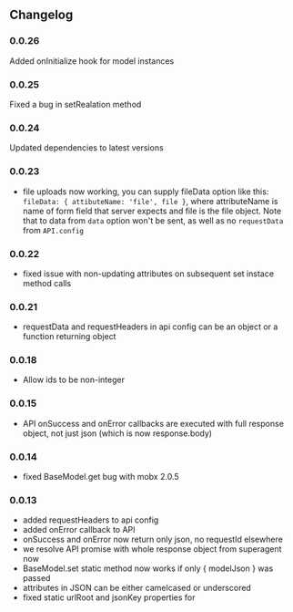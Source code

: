 ## Changelog

### 0.0.26

Added onInitialize hook for model instances

### 0.0.25

Fixed a bug in setRealation method

### 0.0.24

Updated dependencies to latest versions

### 0.0.23

* file uploads now working, you can supply fileData option like this: `fileData: { attibuteName: 'file', file }`, where attributeName is name of form field that server expects and file is the file object. Note that to data from `data` option won't be sent, as well as no `requestData` from `API.config`

### 0.0.22

* fixed issue with non-updating attributes on subsequent set instace method calls

### 0.0.21

* requestData and requestHeaders in api config can be an object or a function returning object

### 0.0.18

* Allow ids to be non-integer

### 0.0.15

* API onSuccess and onError callbacks are executed with full response object, not just json (which is now response.body)

### 0.0.14

* fixed BaseModel.get bug with mobx 2.0.5

### 0.0.13

* added requestHeaders to api config
* added onError callback to API
* onSuccess and onError now return only json, no requestId elsewhere
* we resolve API promise with whole response object from superagent now
* BaseModel.set static method now works if only { modelJson } was passed
* attributes in JSON can be either camelcased or underscored
* fixed static urlRoot and jsonKey properties for 